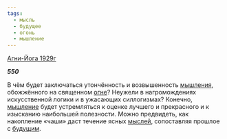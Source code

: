 ```yaml
---
tags:
  - мысль
  - будущее
  - огонь
  - мышление
---
```

[Агни-Йога 1929г](https://127.0.0.1:4002/agni/1929)

___550___

В чём будет заключаться утончённость и возвышенность [мышления](../../../tags/#[мышление](../../../tags/#мышление)), обожжённого на священном [огне](../../../tags/#огонь)? Неужели в нагромождениях искусственной логики и в ужасающих силлогизмах? Конечно, [мышление](../../../tags/#мышление) будет устремляться к оценке лучшего и прекрасного и к изысканию наибольшей полезности. Можно предвидеть, как накопление «чаши» даст течение ясных [мыслей](../../../tags/#мысль), сопоставляя прошлое с [будущим](../../../tags/#будущее).